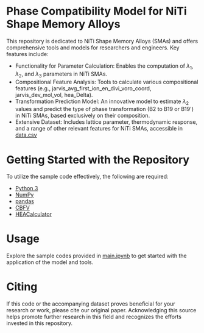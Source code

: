 # Phase Compatibility Model for NiTi Shape Memory Alloys

This repository is dedicated to NiTi Shape Memory Alloys (SMAs) and offers comprehensive tools and models for researchers and engineers. Key features include:

- Functionality for Parameter Calculation: Enables the computation of $\lambda_1$, $\lambda_2$, and $\lambda_3$ parameters in NiTi SMAs.
- Compositional Feature Analysis: Tools to calculate various compositional features (e.g., jarvis_avg_first_ion_en_divi_voro_coord, jarvis_dev_mol_vol, hea_Delta).
- Transformation Prediction Model: An innovative model to estimate $\lambda_2$ values and predict the type of phase transformation (B2 to B19 or B19') in NiTi SMAs, based exclusively on their composition.
- Extensive Dataset: Includes lattice parameter, thermodynamic response, and a range of other relevant features for NiTi SMAs, accessible in [data.csv](data.csv)

<!-- 
This repository provides:
-  The necessary functions to calculate the $\lambda_1$, $\lambda_2$, and $\lambda_3$ parameters in NiTi Shape Memory Alloys (SMAs)
- The necessary functions to calculate related compositional features ( such as jarvis_avg_first_ion_en_divi_voro_coord, jarvis_dev_mol_vol, hea_Delta, etc)
- A model to estimate $\lambda_2$ values of given NiTi SMA, and predict type of transformation (B2 to B19 or B19'), solely based on the composition
- Lattice parameter, thermodynamic response, and several related feature data for NiTi SMAs [data.csv](data.csv) -->

# Getting Started with the Repository

To utilize the sample code effectively, the following are required:
- [Python 3](https://www.python.org/downloads/)
- [NumPy](https://numpy.org/install/)
- [pandas](https://pandas.pydata.org/pandas-docs/stable/getting_started/install.html)
- [CBFV](https://github.com/kaaiian/CBFV)
- [HEACalculator](https://github.com/dogusariturk/HEACalculator)


# Usage
Explore the sample codes provided in [main.ipynb](main.ipynb) to get started with the application of the model and tools.

# Citing
If this code or the accompanying dataset proves beneficial for your research or work, please cite our original paper. Acknowledging this source helps promote further research in this field and recognizes the efforts invested in this repository.

> 
